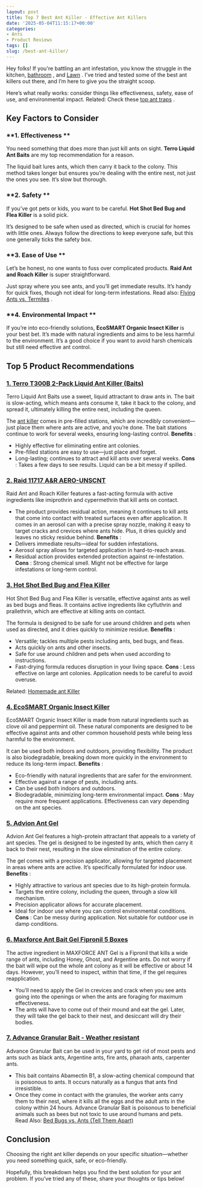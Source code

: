 ```yaml
---
layout: post
title: Top 7 Best Ant Killer - Effective Ant Killers
date: '2025-05-04T11:15:17+00:00'
categories:
- Ants
- Product Reviews
tags: []
slug: /best-ant-killer/
---
```


Hey folks! If you're battling an ant infestation, you know the struggle in the
kitchen,
[bathroom](https://pestpolicy.com/how-to-get-rid-of-ants-in-the-bathroom/)
, and
[Lawn](https://pestpolicy.com/best-fire-ant-killer-for-lawns/)
.
I've tried and tested some of the best ant killers out there, and I’m here to give you the straight scoop.

Here’s what really works: consider things like effectiveness, safety, ease of use, and environmental impact. Related:
Check these
[top ant traps](https://pestpolicy.com/best-ant-traps/)
.
## Key Factors to Consider
### **1. Effectiveness **
You need something that does more than just kill ants on sight.
**Terro Liquid Ant Baits**
are my top recommendation for a reason.

The liquid bait lures ants, which then carry it back to the colony. This method takes longer but ensures you’re dealing with the entire nest, not just the ones you see. It’s slow but thorough.
### **2. Safety **
If you’ve got pets or kids, you want to be careful.
**Hot Shot Bed Bug and Flea Killer**
is a solid pick.

It’s designed to be safe when used as directed, which is crucial for homes with little ones. Always follow the directions to keep everyone safe, but this one generally ticks the safety box.
### **3. Ease of Use **
Let’s be honest, no one wants to fuss over complicated products.
**Raid Ant and Roach Killer**
is super straightforward.

Just spray where you see ants, and you’ll get immediate results. It’s handy for quick fixes, though not ideal for long-term infestations.
Read also:
[Flying Ants vs. Termites](https://pestpolicy.com/flying-ants-vs-termites/)
.
### **4. Environmental Impact **
If you’re into eco-friendly solutions,
**EcoSMART Organic Insect Killer**
is your best bet. It’s made with natural ingredients and aims to be less harmful to the environment. It’s a good choice if you want to avoid harsh chemicals but still need effective ant control.
## Top 5 Product Recommendations
### [1. Terro T300B 2-Pack Liquid Ant Killer (Baits)](https://www.amazon.com/dp/B00E4GACB8/?tag=p-policy-20)
Terro Liquid Ant Baits use a sweet, liquid attractant to draw ants in. The bait is slow-acting, which means ants consume it, take it back to the colony, and spread it, ultimately killing the entire nest, including the queen.

The
[ant killer](https://pestpolicy.com/raid-ant-roach-killer-insecticide-spray-review/)
comes in pre-filled stations, which are incredibly convenient—just place them where ants are active, and you’re done. The bait stations continue to work for several weeks, ensuring long-lasting control.
**Benefits**
:
- Highly effective for eliminating entire ant colonies.
- Pre-filled stations are easy to use—just place and forget.
- Long-lasting; continues to attract and kill ants over several weeks.
**Cons**
: Takes a few days to see results. Liquid can be a bit messy if spilled.
### [2. Raid 11717 A&R AERO-UNSCNT](https://www.amazon.com/dp/B000BOCDXW/?tag=p-policy-20)
Raid Ant and Roach Killer features a fast-acting formula with active ingredients like imiprothrin and cypermethrin that kill ants on contact.
- The product provides residual action, meaning it continues to kill ants that come into contact with treated surfaces even after application.
It comes in an aerosol can with a precise spray nozzle, making it easy to target cracks and crevices where ants hide. Plus, it dries quickly and leaves no sticky residue behind.
**Benefits**
:
- Delivers immediate results—ideal for sudden infestations.
- Aerosol spray allows for targeted application in hard-to-reach areas.
- Residual action provides extended protection against re-infestation.
**Cons**
: Strong chemical smell. Might not be effective for large infestations or long-term control.
### [**3. Hot Shot Bed Bug and Flea Killer**](https://www.amazon.com/dp/B00EUEEV7U/?tag=p-policy-20)
Hot Shot Bed Bug and Flea Killer is versatile, effective against ants as well as bed bugs and fleas. It contains active ingredients like cyfluthrin and prallethrin, which are effective at killing ants on contact.

The formula is designed to be safe for use around children and pets when used as directed, and it dries quickly to minimize residue.
**Benefits**
:
- Versatile; tackles multiple pests including ants, bed bugs, and fleas.
- Acts quickly on ants and other insects.
- Safe for use around children and pets when used according to instructions.
- Fast-drying formula reduces disruption in your living space.
**Cons**
: Less effective on large ant colonies. Application needs to be careful to avoid overuse.

Related:
[Homemade ant Killer](https://pestpolicy.com/homemade-ant-killer/)
### [**4. EcoSMART Organic Insect Killer**](https://www.amazon.com/dp/B003BUQVEK/?tag=p-policy-20)
EcoSMART Organic Insect Killer is made from natural ingredients such as clove oil and peppermint oil. These natural components are designed to be effective against ants and other common household pests while being less harmful to the environment.

It can be used both indoors and outdoors, providing flexibility. The product is also biodegradable, breaking down more quickly in the environment to reduce its long-term impact.
**Benefits**
:
- Eco-friendly with natural ingredients that are safer for the environment.
- Effective against a range of pests, including ants.
- Can be used both indoors and outdoors.
- Biodegradable, minimizing long-term environmental impact.
**Cons**
: May require more frequent applications. Effectiveness can vary depending on the ant species.
### [**5. Advion Ant Gel**](https://www.amazon.com/dp/B00TXFE4RI/?tag=p-policy-20)
Advion Ant Gel features a high-protein attractant that appeals to a variety of ant species. The gel is designed to be ingested by ants, which then carry it back to their nest, resulting in the slow elimination of the entire colony.

The gel comes with a precision applicator, allowing for targeted placement in areas where ants are active. It’s specifically formulated for indoor use.
**Benefits**
:
- Highly attractive to various ant species due to its high-protein formula.
- Targets the entire colony, including the queen, through a slow kill mechanism.
- Precision applicator allows for accurate placement.
- Ideal for indoor use where you can control environmental conditions.
**Cons**
: Can be messy during application. Not suitable for outdoor use in damp conditions.
### [6. Maxforce Ant Bait Gel Fipronil 5 Boxes](https://www.amazon.com/dp/B004A2UEOG/?tag=p-policy-20)
The active ingredient in MAXFORCE ANT Gel is a Fipronil that kills a wide range of ants, including Honey, Ghost, and Argentine ants.
Do not worry if the bait will wipe out the whole ant colony as it will be effective or about 14 days. However, you’ll need to inspect, within that time, if the gel requires reapplication.
- You’ll need to apply the Gel in crevices and crack when you see ants going into the openings or when the ants are foraging for maximum effectiveness.
- The ants will have to come out of their mound and eat the gel. Later, they will take the gel back to their nest, and desiccant will dry their bodies.
### [**7. Advance Granular Bait - Weather resistant**](https://www.amazon.com/dp/B003EAP02G/?tag=p-policy-20)
Advance Granular Bait can be used in your yard to get rid of most pests and ants such as black ants, Argentine ants, fire ants, pharaoh ants, carpenter ants.
- This bait contains Abamectin B1, a slow-acting chemical compound that is poisonous to ants. It occurs naturally as a fungus that ants find irresistible.
- Once they come in contact with the granules, the worker ants carry them to their nest, where it kills all the eggs and the adult ants in the colony within 24 hours.
Advance Granular Bait is poisonous to beneficial animals such as bees but not toxic to use around humans and pets.
Read Also:
[Bed Bugs vs. Ants (Tell Them Apart)](https://pestpolicy.com/bed-bugs-vs-ants/)
## Conclusion
Choosing the right ant killer depends on your specific situation—whether you need something quick, safe, or eco-friendly.

Hopefully, this breakdown helps you find the best solution for your ant problem. If you’ve tried any of these, share your thoughts or tips below!
